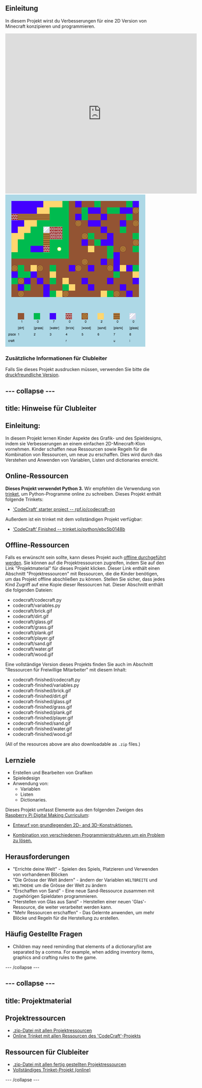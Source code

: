 ## Einleitung

In diesem Projekt wirst du Verbesserungen für eine 2D Version von Minecraft konzipieren und programmieren.

<div class="trinket">
  <iframe src="https://trinket.io/embed/python/ebc5b0148b?outputOnly=true&start=result" width="600" height="500" frameborder="0" marginwidth="0" marginheight="0" allowfullscreen>
  </iframe>
  <img src="images/craft-finished.png">
</div>

### Zusätzliche Informationen für Clubleiter

Falls Sie dieses Projekt ausdrucken müssen, verwenden Sie bitte die [druckfreundliche Version](https://projects.raspberrypi.org/en/projects/codecraft/print).

## \--- collapse \---

## title: Hinweise für Clubleiter

## Einleitung:

In diesem Projekt lernen Kinder Aspekte des Grafik- und des Spieldesigns, indem sie Verbesserungen an einem einfachen 2D-Minecraft-Klon vornehmen. Kinder schaffen neue Ressourcen sowie Regeln für die Kombination von Ressourcen, um neue zu erschaffen. Dies wird durch das Verstehen und Anwenden von Variablen, Listen und dictionaries erreicht.

## Online-Ressourcen

**Dieses Projekt verwendet Python 3.** Wir empfehlen die Verwendung von [trinket](https://trinket.io/), um Python-Programme online zu schreiben. Dieses Projekt enthält folgende Trinkets:

+ ['CodeCraft' starter project -- rpf.io/codecraft-on](http://rpf.io/codecraft-on)

Außerdem ist ein trinket mit dem vollständigen Projekt verfügbar:

+ [‘CodeCraft’ Finished -- trinket.io/python/ebc5b0148b](https://trinket.io/python/ebc5b0148b)

## Offline-Ressourcen

Falls es erwünscht sein sollte, kann dieses Projekt auch [offline durchgeführt werden](https://www.codeclubprojects.org/en-GB/resources/python-working-offline/). Sie können auf die Projektressourcen zugreifen, indem Sie auf den Link "Projektmaterial" für dieses Projekt klicken. Dieser Link enthält einen Abschnitt "Projektressourcen" mit Ressourcen, die die Kinder benötigen, um das Projekt offline abschließen zu können. Stellen Sie sicher, dass jedes Kind Zugriff auf eine Kopie dieser Ressourcen hat. Dieser Abschnitt enthält die folgenden Dateien:

+ codecraft/codecraft.py
+ codecraft/variables.py
+ codecraft/brick.gif
+ codecraft/dirt.gif
+ codecraft/glass.gif
+ codecraft/grass.gif
+ codecraft/plank.gif
+ codecraft/player.gif
+ codecraft/sand.gif
+ codecraft/water.gif
+ codecraft/wood.gif

Eine vollständige Version dieses Projekts finden Sie auch im Abschnitt "Ressourcen für Freiwillige Mitarbeiter" mit diesem Inhalt:

+ codecraft-finished/codecraft.py
+ codecraft-finished/variables.py
+ codecraft-finished/brick.gif
+ codecraft-finished/dirt.gif
+ codecraft-finished/glass.gif
+ codecraft-finished/grass.gif
+ codecraft-finished/plank.gif
+ codecraft-finished/player.gif
+ codecraft-finished/sand.gif
+ codecraft-finished/water.gif
+ codecraft-finished/wood.gif

(All of the resources above are also downloadable as `.zip` files.)

## Lernziele

+ Erstellen und Bearbeiten von Grafiken
+ Spieledesign
+ Anwendung von: 
    + Variablen
    + Listen
    + Dictionaries.

Dieses Projekt umfasst Elemente aus den folgenden Zweigen des [Raspberry Pi Digital Making Curriculum](http://rpf.io/curriculum):

+ [Entwurf von grundlegenden 2D- and 3D-Konstruktionen.](https://www.raspberrypi.org/curriculum/design/creator)

+ [Kombination von verschiedenen Programmierstrukturen um ein Problem zu lösen.](https://www.raspberrypi.org/curriculum/programming/builder)

## Herausforderungen

+ "Errichte deine Welt" - Spielen des Spiels, Platzieren und Verwenden von vorhandenen Blöcken
+ "Die Grösse der Welt ändern" - ändern der Variablen `WELTBREITE` und `WELTHOEHE` um die Grösse der Welt zu ändern
+ "Erschaffen von Sand" - Eine neue Sand-Ressource zusammen mit zugehörigen Spieldaten programmieren.
+ "Herstellen von Glas aus Sand" - Herstellen einer neuen 'Glas'-Ressource, die weiter verarbeitet werden kann.
+ "Mehr Ressourcen erschaffen" - Das Gelernte anwenden, um mehr Blöcke und Regeln für die Herstellung zu erstellen.

## Häufig Gestellte Fragen

+ Children may need reminding that elements of a dictionary/list are separated by a comma. For example, when adding inventory items, graphics and crafting rules to the game.

\--- /collapse \---

## \--- collapse \---

## title: Projektmaterial

## Projektressourcen

+ [.zip-Datei mit allen Projektressourcen](resources/codecraft-resources.zip)
+ [Online Trinket mit allen Ressourcen des 'CodeCraft'-Projekts](http://rpf.io/codecraft-on)

## Ressourcen für Clubleiter

+ [.zip-Datei mit allen fertig gestellten Projektressourcen](solutions/codecraft-solution.zip)
+ [Vollständiges Trinket-Projekt (online)](https://trinket.io/python/ebc5b0148b)

\--- /collapse \---